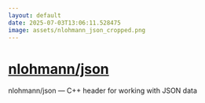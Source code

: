 ```yaml
---
layout: default
date: 2025-07-03T13:06:11.528475
image: assets/nlohmann_json_cropped.png
---
```


# [nlohmann/json](https://github.com/nlohmann/json)

nlohmann/json — C++ header for working with JSON data
